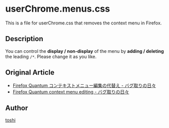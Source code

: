 userChrome.menus.css
====================

This is a file for userChrome.css that removes the context menu in Firefox.



## Description
You can control the **display / non-display** of the menu by **adding / deleting** the leading `/*`. Please change it as you like.



## Original Article
+ [Firefox Quantum コンテキストメニュー編集の代替え - バグ取りの日々](https://www.bugbugnow.net/2017/12/firefox-quantum-57.html)
+ [Firefox Quantum context menu editing - バグ取りの日々](https://www.bugbugnow.net/2018/04/firefox-quantum-context-menu-editing.html)



## Author
[toshi](https://github.com/k08045kk)


